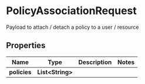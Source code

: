 

# PolicyAssociationRequest

Payload to attach / detach a policy to a user / resource

## Properties

Name | Type | Description | Notes
------------ | ------------- | ------------- | -------------
**policies** | **List&lt;String&gt;** |  | 



